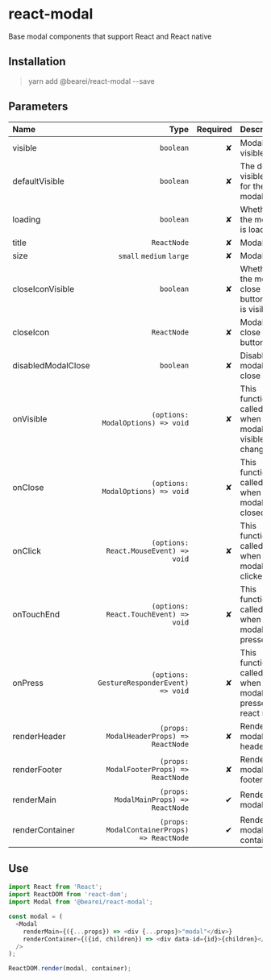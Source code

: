 # react-modal

Base modal components that support React and React native

## Installation

> yarn add @bearei/react-modal --save

## Parameters

| Name | Type | Required | Description |
| :-- | --: | --: | :-- |
| visible | `boolean` | ✘ | Modal visible state |
| defaultVisible | `boolean` | ✘ | The default visible state for the modal |
| loading | `boolean` | ✘ | Whether the modal is loading |
| title | `ReactNode` | ✘ | Modal title |
| size | `small` `medium` `large` | ✘ | Modal size |
| closeIconVisible | `boolean` | ✘ | Whether the modal close button icon is visible |
| closeIcon | `ReactNode` | ✘ | Modal close button icon |
| disabledModalClose | `boolean` | ✘ | Disable modal layer close |
| onVisible | `(options: ModalOptions) => void` | ✘ | This function is called when the modal visible state changes |
| onClose | `(options: ModalOptions) => void` | ✘ | This function is called when the modal is closed |
| onClick | `(options: React.MouseEvent) => void` | ✘ | This function is called when modal is clicked |
| onTouchEnd | `(options: React.TouchEvent) => void` | ✘ | This function is called when the modal is pressed |
| onPress | `(options: GestureResponderEvent) => void` | ✘ | This function is called when the modal is pressed -- react native |
| renderHeader | `(props: ModalHeaderProps) => ReactNode` | ✘ | Render the modal header |
| renderFooter | `(props: ModalFooterProps) => ReactNode` | ✘ | Render the modal footer |
| renderMain | `(props: ModalMainProps) => ReactNode` | ✔ | Render the modal main |
| renderContainer | `(props: ModalContainerProps) => ReactNode` | ✔ | Render the modal container |

## Use

```typescript
import React from 'React';
import ReactDOM from 'react-dom';
import Modal from '@bearei/react-modal';

const modal = (
  <Modal
    renderMain={({...props}) => <div {...props}>"modal"</div>}
    renderContainer={({id, children}) => <div data-id={id}>{children}</div>}
  />
);

ReactDOM.render(modal, container);
```
